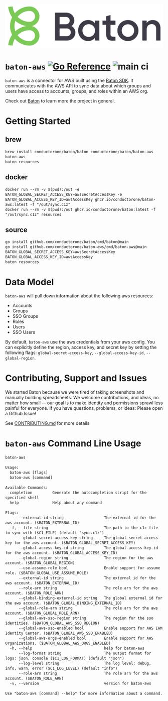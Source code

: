 ![Baton Logo](./docs/images/baton-logo.png)

# `baton-aws` [![Go Reference](https://pkg.go.dev/badge/github.com/conductorone/baton-aws.svg)](https://pkg.go.dev/github.com/conductorone/baton-aws) ![main ci](https://github.com/conductorone/baton-aws/actions/workflows/main.yaml/badge.svg)

`baton-aws` is a connector for AWS built using the [Baton SDK](https://github.com/conductorone/baton-sdk). It communicates with the AWS API to sync data about which groups and users have access to accounts, groups, and roles within an AWS org.

Check out [Baton](https://github.com/conductorone/baton) to learn more the project in general.

# Getting Started

## brew

```
brew install conductorone/baton/baton conductorone/baton/baton-aws
baton-aws
baton resources
```

## docker

```
docker run --rm -v $(pwd):/out -e BATON_GLOBAL_SECRET_ACCESS_KEY=awsSecretAccessKey -e BATON_GLOBAL_ACCESS_KEY_ID=awsAccessKey ghcr.io/conductorone/baton-aws:latest -f "/out/sync.c1z"
docker run --rm -v $(pwd):/out ghcr.io/conductorone/baton:latest -f "/out/sync.c1z" resources
```

## source

```
go install github.com/conductorone/baton/cmd/baton@main
go install github.com/conductorone/baton-aws/cmd/baton-aws@main
BATON_GLOBAL_SECRET_ACCESS_KEY=awsSecretAccessKey BATON_GLOBAL_ACCESS_KEY_ID=awsAccessKey
baton resources
```

# Data Model

`baton-aws` will pull down information about the following aws resources:

- Accounts
- Groups
- SSO Groups
- Roles
- Users
- SSO Users

By default, `baton-aws` use the aws credentials from your aws config. You can explicitly define the region, access key, and secret key by setting the following flags: `global-secret-access-key`, `--global-access-key-id`, `--global-region`.

# Contributing, Support and Issues

We started Baton because we were tired of taking screenshots and manually building spreadsheets. We welcome contributions, and ideas, no matter how small -- our goal is to make identity and permissions sprawl less painful for everyone. If you have questions, problems, or ideas: Please open a Github Issue!

See [CONTRIBUTING.md](https://github.com/ConductorOne/baton/blob/main/CONTRIBUTING.md) for more details.

# `baton-aws` Command Line Usage

```
baton-aws

Usage:
  baton-aws [flags]
  baton-aws [command]

Available Commands:
  completion         Generate the autocompletion script for the specified shell
  help               Help about any command

Flags:
      --external-id string                  The external id for the aws account. ($BATON_EXTERNAL_ID)
  -f, --file string                         The path to the c1z file to sync with ($C1_FILE) (default "sync.c1z")
      --global-secret-access-key string     The global-secret-access-key for the aws account. ($BATON_GLOBAL_SECRET_ACCESS_KEY)
      --global-access-key-id string         The global-access-key-id for the aws account. ($BATON_GLOBAL_ACCESS_KEY_ID)
      --global-region string                The region for the aws account. ($BATON_GLOBAL_REGION)
      --use-assume-role bool                Enable support for assume role. ($BATON_GLOBAL_USE_ASSUME_ROLE)
      --external-id string                  The external id for the aws account. ($BATON_EXTERNAL_ID)
      --role-arn string                     The role arn for the aws account. ($BATON_ROLE_ARN)
      --global-binding-external-id string   The global external id for the aws account. ($BATON_GLOBAL_BINDING_EXTERNAL_ID)
      --global-role-arn string              The role arn for the aws account. ($BATON_GLOBAL_ROLE_ARN)
      --global-aws-sso-region string        The region for the sso identities. ($BATON_GLOBAL_AWS_SSO_REGION)
      --global-aws-sso-enabled bool         Enable support for AWS IAM Identity Center. ($BATON_GLOBAL_AWS_SSO_ENABLED)
      --global-aws-orgs-enabled bool        Enable support for AWS Organizations. ($BATON_GLOBAL_AWS_ORGS_ENABLED)
  -h, --help                                help for baton-aws
      --log-format string                   The output format for logs: json, console ($C1_LOG_FORMAT) (default "json")
      --log-level string                    The log level: debug, info, warn, error ($C1_LOG_LEVEL) (default "info")
      --role-arn string                     The role arn for the aws account. ($BATON_ROLE_ARN)
  -v, --version                             version for baton-aws

Use "baton-aws [command] --help" for more information about a command.

```
